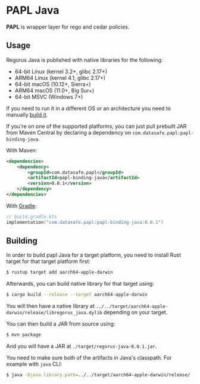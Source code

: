 # PAPL Java

**PAPL** is wrapper layer for rego and cedar policies.

## Usage

Regorus Java is published with native libraries for the following:
- 64-bit Linux (kernel 3.2+, glibc 2.17+)
- ARM64 Linux (kernel 4.1, glibc 2.17+)
- 64-bit macOS (10.12+, Sierra+)
- ARM64 macOS (11.0+, Big Sur+)
- 64-bit MSVC (Windows 7+)

If you need to run it in a different OS or an architecture you need to manually [build it](#Building).

If you're on one of the supported platforms, you can just pull prebuilt JAR from Maven Central by declaring a dependency on `com.datasafe.papl:papl-binding-java`.

With Maven:
```xml
<dependencies>
    <dependency>
        <groupId>com.datasafe.papl</groupId>
        <artifactId>papl-binding-java</artifactId>
        <version>0.0.1</version>
    </dependency>
</dependencies>
```

With [Gradle](https://gradle.org/):
```kotlin
// build.gradle.kts
implementation("com.datasafe.papl:papl-binding-java:0.0.1")
```

## Building

In order to build papl Java for a target platform, you need to install Rust target
for that target platform first:

```bash
$ rustup target add aarch64-apple-darwin
```

Afterwards, you can build native library for that target using:
```bash
$ cargo build --release --target aarch64-apple-darwin
```

You will then have a native library at `../../target/aarch64-apple-darwin/release/libregorus_java.dylib` depending on your target.

You can then build a JAR from source using:
```bash
$ mvn package
```

And you will have a JAR at `./target/regorus-java-0.0.1.jar`.

You need to make sure both of the artifacts in Java's classpath.
For example with `java` CLI:
```bash
$ java -Djava.library.path=../../target/aarch64-apple-darwin/release/ -cp target/regorus-java-0.0.1.jar Test.java
```

